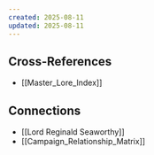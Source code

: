 ```yaml
---
created: 2025-08-11
updated: 2025-08-11
---
```




## Cross-References

- [[Master_Lore_Index]]


## Connections

- [[Lord Reginald Seaworthy]]
- [[Campaign_Relationship_Matrix]]
